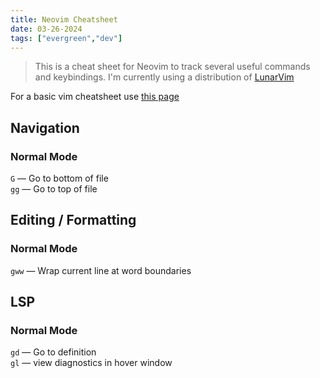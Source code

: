 ```yaml
---
title: Neovim Cheatsheet
date: 03-26-2024
tags: ["evergreen","dev"]
---
```


> This is a cheat sheet for Neovim to track several useful commands
> and keybindings. I'm currently using a distribution of [LunarVim](https://www.lunarvim.org/)

For a basic vim cheatsheet use [this page](https://vim.rtorr.com/)

## Navigation

### Normal Mode

`G` — Go to bottom of file  
`gg` — Go to top of file


## Editing / Formatting

### Normal Mode

`gww` — Wrap current line at word boundaries

## LSP

### Normal Mode

`gd` — Go to definition  
`gl` — view diagnostics in hover window

